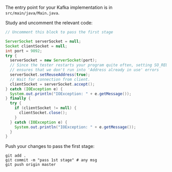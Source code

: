 The entry point for your Kafka implementation is in `src/main/java/Main.java`.

Study and uncomment the relevant code: 

```java
// Uncomment this block to pass the first stage

ServerSocket serverSocket = null;
Socket clientSocket = null;
int port = 9092;
try {
  serverSocket = new ServerSocket(port);
  // Since the tester restarts your program quite often, setting SO_REUSEADDR
  // ensures that we don't run into 'Address already in use' errors
  serverSocket.setReuseAddress(true);
  // Wait for connection from client.
  clientSocket = serverSocket.accept();
} catch (IOException e) {
  System.out.println("IOException: " + e.getMessage());
} finally {
  try {
    if (clientSocket != null) {
      clientSocket.close();
    }
  } catch (IOException e) {
    System.out.println("IOException: " + e.getMessage());
  }
}
```

Push your changes to pass the first stage:

```
git add .
git commit -m "pass 1st stage" # any msg
git push origin master
```
